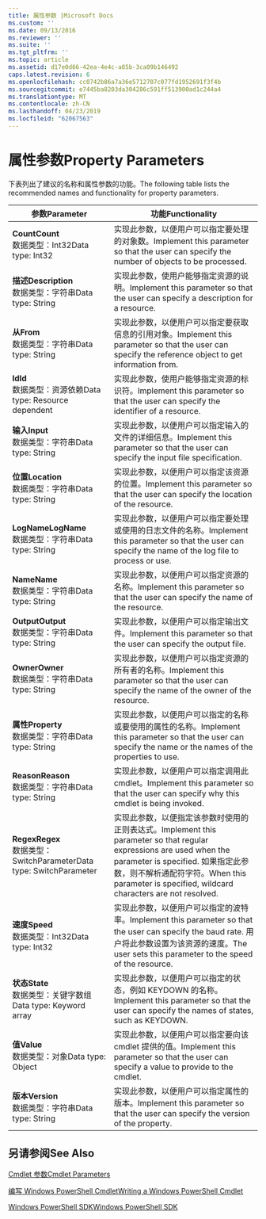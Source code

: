 ```yaml
---
title: 属性参数 |Microsoft Docs
ms.custom: ''
ms.date: 09/13/2016
ms.reviewer: ''
ms.suite: ''
ms.tgt_pltfrm: ''
ms.topic: article
ms.assetid: d17e0d66-42ea-4e4c-a85b-3ca09b146492
caps.latest.revision: 6
ms.openlocfilehash: cc0742b86a7a36e5712707c077fd1952691f3f4b
ms.sourcegitcommit: e7445ba8203da304286c591ff513900ad1c244a4
ms.translationtype: MT
ms.contentlocale: zh-CN
ms.lasthandoff: 04/23/2019
ms.locfileid: "62067563"
---
```

# <a name="property-parameters"></a><span data-ttu-id="438d8-102">属性参数</span><span class="sxs-lookup"><span data-stu-id="438d8-102">Property Parameters</span></span>

<span data-ttu-id="438d8-103">下表列出了建议的名称和属性参数的功能。</span><span class="sxs-lookup"><span data-stu-id="438d8-103">The following table lists the recommended names and functionality for property parameters.</span></span>

|<span data-ttu-id="438d8-104">参数</span><span class="sxs-lookup"><span data-stu-id="438d8-104">Parameter</span></span>|<span data-ttu-id="438d8-105">功能</span><span class="sxs-lookup"><span data-stu-id="438d8-105">Functionality</span></span>|
|---|---|
|<span data-ttu-id="438d8-106">**Count**</span><span class="sxs-lookup"><span data-stu-id="438d8-106">**Count**</span></span><br><span data-ttu-id="438d8-107">数据类型：Int32</span><span class="sxs-lookup"><span data-stu-id="438d8-107">Data type: Int32</span></span>|<span data-ttu-id="438d8-108">实现此参数，以便用户可以指定要处理的对象数。</span><span class="sxs-lookup"><span data-stu-id="438d8-108">Implement this parameter so that the user can specify the number of objects to be processed.</span></span>|
|<span data-ttu-id="438d8-109">**描述**</span><span class="sxs-lookup"><span data-stu-id="438d8-109">**Description**</span></span><br><span data-ttu-id="438d8-110">数据类型：字符串</span><span class="sxs-lookup"><span data-stu-id="438d8-110">Data type: String</span></span>|<span data-ttu-id="438d8-111">实现此参数，使用户能够指定资源的说明。</span><span class="sxs-lookup"><span data-stu-id="438d8-111">Implement this parameter so that the user can specify a description for a resource.</span></span>|
|<span data-ttu-id="438d8-112">**从**</span><span class="sxs-lookup"><span data-stu-id="438d8-112">**From**</span></span><br><span data-ttu-id="438d8-113">数据类型：字符串</span><span class="sxs-lookup"><span data-stu-id="438d8-113">Data type: String</span></span>|<span data-ttu-id="438d8-114">实现此参数，以便用户可以指定要获取信息的引用对象。</span><span class="sxs-lookup"><span data-stu-id="438d8-114">Implement this parameter so that the user can specify the reference object to get information from.</span></span>|
|<span data-ttu-id="438d8-115">**Id**</span><span class="sxs-lookup"><span data-stu-id="438d8-115">**Id**</span></span><br><span data-ttu-id="438d8-116">数据类型：资源依赖</span><span class="sxs-lookup"><span data-stu-id="438d8-116">Data type: Resource dependent</span></span>|<span data-ttu-id="438d8-117">实现此参数，使用户能够指定资源的标识符。</span><span class="sxs-lookup"><span data-stu-id="438d8-117">Implement this parameter so that the user can specify the identifier of a resource.</span></span>|
|<span data-ttu-id="438d8-118">**输入**</span><span class="sxs-lookup"><span data-stu-id="438d8-118">**Input**</span></span><br><span data-ttu-id="438d8-119">数据类型：字符串</span><span class="sxs-lookup"><span data-stu-id="438d8-119">Data type: String</span></span>|<span data-ttu-id="438d8-120">实现此参数，以便用户可以指定输入的文件的详细信息。</span><span class="sxs-lookup"><span data-stu-id="438d8-120">Implement this parameter so that the user can specify the input file specification.</span></span>|
|<span data-ttu-id="438d8-121">**位置**</span><span class="sxs-lookup"><span data-stu-id="438d8-121">**Location**</span></span><br><span data-ttu-id="438d8-122">数据类型：字符串</span><span class="sxs-lookup"><span data-stu-id="438d8-122">Data type: String</span></span>|<span data-ttu-id="438d8-123">实现此参数，以便用户可以指定该资源的位置。</span><span class="sxs-lookup"><span data-stu-id="438d8-123">Implement this parameter so that the user can specify the location of the resource.</span></span>|
|<span data-ttu-id="438d8-124">**LogName**</span><span class="sxs-lookup"><span data-stu-id="438d8-124">**LogName**</span></span><br><span data-ttu-id="438d8-125">数据类型：字符串</span><span class="sxs-lookup"><span data-stu-id="438d8-125">Data type: String</span></span>|<span data-ttu-id="438d8-126">实现此参数，以便用户可以指定要处理或使用的日志文件的名称。</span><span class="sxs-lookup"><span data-stu-id="438d8-126">Implement this parameter so that the user can specify the name of the log file to process or use.</span></span>|
|<span data-ttu-id="438d8-127">**Name**</span><span class="sxs-lookup"><span data-stu-id="438d8-127">**Name**</span></span><br><span data-ttu-id="438d8-128">数据类型：字符串</span><span class="sxs-lookup"><span data-stu-id="438d8-128">Data type: String</span></span>|<span data-ttu-id="438d8-129">实现此参数，以便用户可以指定资源的名称。</span><span class="sxs-lookup"><span data-stu-id="438d8-129">Implement this parameter so that the user can specify the name of the resource.</span></span>|
|<span data-ttu-id="438d8-130">**Output**</span><span class="sxs-lookup"><span data-stu-id="438d8-130">**Output**</span></span><br><span data-ttu-id="438d8-131">数据类型：字符串</span><span class="sxs-lookup"><span data-stu-id="438d8-131">Data type: String</span></span>|<span data-ttu-id="438d8-132">实现此参数，以便用户可以指定输出文件。</span><span class="sxs-lookup"><span data-stu-id="438d8-132">Implement this parameter so that the user can specify the output file.</span></span>|
|<span data-ttu-id="438d8-133">**Owner**</span><span class="sxs-lookup"><span data-stu-id="438d8-133">**Owner**</span></span><br><span data-ttu-id="438d8-134">数据类型：字符串</span><span class="sxs-lookup"><span data-stu-id="438d8-134">Data type: String</span></span>|<span data-ttu-id="438d8-135">实现此参数，以便用户可以指定资源的所有者的名称。</span><span class="sxs-lookup"><span data-stu-id="438d8-135">Implement this parameter so that the user can specify the name of the owner of the resource.</span></span>|
|<span data-ttu-id="438d8-136">**属性**</span><span class="sxs-lookup"><span data-stu-id="438d8-136">**Property**</span></span><br><span data-ttu-id="438d8-137">数据类型：字符串</span><span class="sxs-lookup"><span data-stu-id="438d8-137">Data type: String</span></span>|<span data-ttu-id="438d8-138">实现此参数，以便用户可以指定的名称或要使用的属性的名称。</span><span class="sxs-lookup"><span data-stu-id="438d8-138">Implement this parameter so that the user can specify the name or the names of the properties to use.</span></span>|
|<span data-ttu-id="438d8-139">**Reason**</span><span class="sxs-lookup"><span data-stu-id="438d8-139">**Reason**</span></span><br><span data-ttu-id="438d8-140">数据类型：字符串</span><span class="sxs-lookup"><span data-stu-id="438d8-140">Data type: String</span></span>|<span data-ttu-id="438d8-141">实现此参数，以便用户可以指定调用此 cmdlet。</span><span class="sxs-lookup"><span data-stu-id="438d8-141">Implement this parameter so that the user can specify why this cmdlet is being invoked.</span></span>|
|<span data-ttu-id="438d8-142">**Regex**</span><span class="sxs-lookup"><span data-stu-id="438d8-142">**Regex**</span></span><br><span data-ttu-id="438d8-143">数据类型：SwitchParameter</span><span class="sxs-lookup"><span data-stu-id="438d8-143">Data type: SwitchParameter</span></span>|<span data-ttu-id="438d8-144">实现此参数，以便指定该参数时使用的正则表达式。</span><span class="sxs-lookup"><span data-stu-id="438d8-144">Implement this parameter so that regular expressions are used when the parameter is specified.</span></span> <span data-ttu-id="438d8-145">如果指定此参数，则不解析通配符字符。</span><span class="sxs-lookup"><span data-stu-id="438d8-145">When this parameter is specified, wildcard characters are not resolved.</span></span>|
|<span data-ttu-id="438d8-146">**速度**</span><span class="sxs-lookup"><span data-stu-id="438d8-146">**Speed**</span></span><br><span data-ttu-id="438d8-147">数据类型：Int32</span><span class="sxs-lookup"><span data-stu-id="438d8-147">Data type: Int32</span></span>|<span data-ttu-id="438d8-148">实现此参数，以便用户可以指定的波特率。</span><span class="sxs-lookup"><span data-stu-id="438d8-148">Implement this parameter so that the user can specify the baud rate.</span></span> <span data-ttu-id="438d8-149">用户将此参数设置为该资源的速度。</span><span class="sxs-lookup"><span data-stu-id="438d8-149">The user sets this parameter to the speed of the resource.</span></span>|
|<span data-ttu-id="438d8-150">**状态**</span><span class="sxs-lookup"><span data-stu-id="438d8-150">**State**</span></span><br><span data-ttu-id="438d8-151">数据类型：关键字数组</span><span class="sxs-lookup"><span data-stu-id="438d8-151">Data type: Keyword array</span></span>|<span data-ttu-id="438d8-152">实现此参数，以便用户可以指定的状态，例如 KEYDOWN 的名称。</span><span class="sxs-lookup"><span data-stu-id="438d8-152">Implement this parameter so that the user can specify the names of states, such as KEYDOWN.</span></span>|
|<span data-ttu-id="438d8-153">**值**</span><span class="sxs-lookup"><span data-stu-id="438d8-153">**Value**</span></span><br><span data-ttu-id="438d8-154">数据类型：对象</span><span class="sxs-lookup"><span data-stu-id="438d8-154">Data type: Object</span></span>|<span data-ttu-id="438d8-155">实现此参数，以便用户可以指定要向该 cmdlet 提供的值。</span><span class="sxs-lookup"><span data-stu-id="438d8-155">Implement this parameter so that the user can  specify a value to provide to the cmdlet.</span></span>|
|<span data-ttu-id="438d8-156">**版本**</span><span class="sxs-lookup"><span data-stu-id="438d8-156">**Version**</span></span><br><span data-ttu-id="438d8-157">数据类型：字符串</span><span class="sxs-lookup"><span data-stu-id="438d8-157">Data type: String</span></span>|<span data-ttu-id="438d8-158">实现此参数，以便用户可以指定属性的版本。</span><span class="sxs-lookup"><span data-stu-id="438d8-158">Implement this parameter so that the user can specify the version of the property.</span></span>|

## <a name="see-also"></a><span data-ttu-id="438d8-159">另请参阅</span><span class="sxs-lookup"><span data-stu-id="438d8-159">See Also</span></span>

[<span data-ttu-id="438d8-160">Cmdlet 参数</span><span class="sxs-lookup"><span data-stu-id="438d8-160">Cmdlet Parameters</span></span>](./cmdlet-parameters.md)

[<span data-ttu-id="438d8-161">编写 Windows PowerShell Cmdlet</span><span class="sxs-lookup"><span data-stu-id="438d8-161">Writing a Windows PowerShell Cmdlet</span></span>](./writing-a-windows-powershell-cmdlet.md)

[<span data-ttu-id="438d8-162">Windows PowerShell SDK</span><span class="sxs-lookup"><span data-stu-id="438d8-162">Windows PowerShell SDK</span></span>](../windows-powershell-reference.md)
